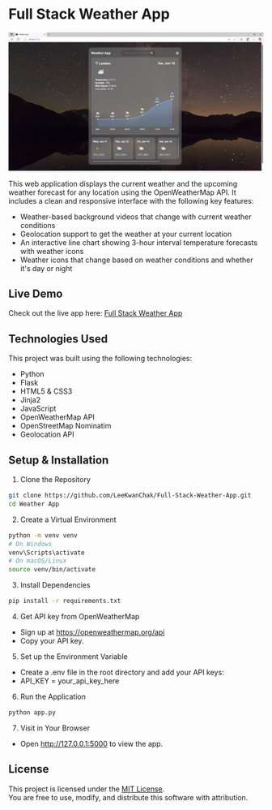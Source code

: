 # Full Stack Weather App

![Weather App Screenshot](screenshot.PNG)

This web application displays the current weather and the upcoming weather forecast for any location using the OpenWeatherMap API. 
It includes a clean and responsive interface with the following key features:

- Weather-based background videos that change with current weather conditions
- Geolocation support to get the weather at your current location
- An interactive line chart showing 3-hour interval temperature forecasts with weather icons
- Weather icons that change based on weather conditions and whether it's day or night


## Live Demo

Check out the live app here: [Full Stack Weather App](https://leekc330.pythonanywhere.com/)


## Technologies Used

This project was built using the following technologies: 

- Python
- Flask
- HTML5 & CSS3
- Jinja2
- JavaScript
- OpenWeatherMap API
- OpenStreetMap Nominatim
- Geolocation API


## Setup & Installation

1. Clone the Repository
```bash
git clone https://github.com/LeeKwanChak/Full-Stack-Weather-App.git
cd Weather App
```

2. Create a Virtual Environment
```bash
python -m venv venv
# On Windows
venv\Scripts\activate
# On macOS/Linux
source venv/bin/activate
```

3. Install Dependencies
```bash
pip install -r requirements.txt
```

4. Get API key from OpenWeatherMap
- Sign up at https://openweathermap.org/api
- Copy your API key.

5. Set up the Environment Variable
- Create a .env file in the root directory and add your API keys:
- API_KEY = your_api_key_here

6. Run the Application
```bash
python app.py
```

7. Visit in Your Browser
- Open http://127.0.0.1:5000 to view the app.


## License 

This project is licensed under the [MIT License](LICENSE).  
You are free to use, modify, and distribute this software with attribution.